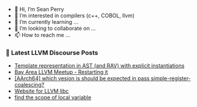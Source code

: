 - 👋 Hi, I’m Sean Perry
- 👀 I’m interested in compilers (c++, COBOL, llvm)
- 🌱 I’m currently learning ...
- 💞️ I’m looking to collaborate on ...
- 📫 How to reach me ...

<!---
s66perry/s66perry is a ✨ special ✨ repository because its `README.md` (this file) appears on your GitHub profile.
You can click the Preview link to take a look at your changes.
--->
### 📕 Latest LLVM Discourse Posts

<!-- DISCOURSE-LLVM:START -->
- [Template representation in AST &lpar;and RAV&rpar; with explicit instantiations](https://discourse.llvm.org/t/template-representation-in-ast-and-rav-with-explicit-instantiations/60606/7)
- [Bay Area LLVM Meetup - Restarting it](https://discourse.llvm.org/t/bay-area-llvm-meetup-restarting-it/60749/1)
- [[AArch64] which vesion is should be expected in pass simple-register-coalescing?](https://discourse.llvm.org/t/aarch64-which-vesion-is-should-be-expected-in-pass-simple-register-coalescing/60720/3)
- [Website for LLVM libc](https://discourse.llvm.org/t/website-for-llvm-libc/59901/3)
- [find the scope of local variable](https://discourse.llvm.org/t/find-the-scope-of-local-variable/60692/5)
<!-- DISCOURSE-LLVM:END -->
